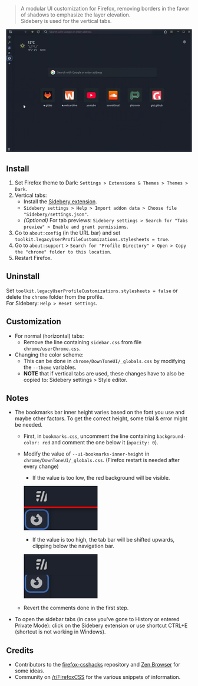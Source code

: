 > A modular UI customization for Firefox, removing borders in the favor of shadows to emphasize the layer elevation.\
> Sidebery is used for the vertical tabs.

![Preview](assets/preview.gif "Preview")

## Install

1. Set Firefox theme to Dark: `Settings > Extensions & Themes > Themes > Dark`.
2. Vertical tabs:
    * Install the [Sidebery extension](https://addons.mozilla.org/en-US/firefox/addon/sidebery/).
    * `Sidebery settings > Help > Import addon data > Choose file "Sidebery/settings.json"`.
    * *(Optional)* For tab previews: `Sidebery settings > Search for "Tabs preview" > Enable and grant permissions`.
3. Go to `about:config` (in the URL bar) and set `toolkit.legacyUserProfileCustomizations.stylesheets = true`.
4. Go to `about:support` > `Search for "Profile Directory" > Open > Copy the "chrome" folder to this location`.
5. Restart Firefox.

## Uninstall

Set `toolkit.legacyUserProfileCustomizations.stylesheets = false` or delete the `chrome` folder from the profile.\
For Sidebery: `Help > Reset settings`.

## Customization

* For normal (horizontal) tabs:
    * Remove the line containing `sidebar.css` from file `chrome/userChrome.css`.
* Changing the color scheme:
    * This can be done in `chrome/DownToneUI/_globals.css` by modifying the `--theme` variables.
    * **NOTE** that if vertical tabs are used, these changes have to also be copied to: Sidebery settings > Style editor.

## Notes

* The bookmarks bar inner height varies based on the font you use and maybe other factors. To get the correct height, some trial & error might be needed.
    * First, in `bookmarks.css`, uncomment the line containing `background-color: red` and comment the one below it (`opacity: 0`).
    * Modify the value of `--ui-bookmarks-inner-height` in `chrome/DownToneUI/_globals.css`. (Firefox restart is needed after every change)
        * If the value is too low, the red background will be visible.

        ![example_low_height](assets/example_low_height.png "example_low_height")

        * If the value is too high, the tab bar will be shifted upwards, clipping below the navigation bar.

        ![example_high_height](assets/example_high_height.png "example_high_height")

    * Revert the comments done in the first step.
* To open the sidebar tabs (in case you've gone to History or entered Private Mode): click on the Sidebery extension or use shortcut CTRL+E (shortcut is not working in Windows).

## Credits

* Contributors to the [firefox-csshacks](https://github.com/MrOtherGuy/firefox-csshacks) repository and [Zen Browser](https://zen-browser.app) for some ideas.
* Community on [/r/FirefoxCSS](https://www.reddit.com/r/FirefoxCSS/) for the various snippets of information.

